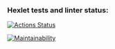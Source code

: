 ### Hexlet tests and linter status:
[![Actions Status](https://github.com/AnastasiiaXX/python-project-49/actions/workflows/hexlet-check.yml/badge.svg)](https://github.com/AnastasiiaXX/python-project-49/actions)

[![Maintainability](https://api.codeclimate.com/v1/badges/e15b222fe496e8ffb94d/maintainability)](https://codeclimate.com/github/AnastasiiaXX/python-project-49/maintainability)